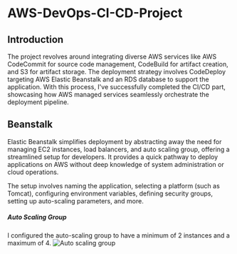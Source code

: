 # AWS-DevOps-CI-CD-Project



## Introduction

The project revolves around integrating diverse AWS services like AWS CodeCommit for source code management, CodeBuild for artifact creation, and S3 for artifact storage. The deployment strategy involves CodeDeploy targeting AWS Elastic Beanstalk and an RDS database to support the application.
With this process, I've successfully completed the CI/CD part, showcasing how AWS managed services seamlessly orchestrate the deployment pipeline.

## Beanstalk

Elastic Beanstalk simplifies deployment by abstracting away the need for managing EC2 instances, load balancers, and auto scaling group, offering a streamlined setup for developers. It provides a quick pathway to deploy applications on AWS without deep knowledge of system administration or cloud operations.

The setup involves naming the application, selecting a platform (such as Tomcat), configuring environment variables, defining security groups, setting up auto-scaling parameters, and more. 

##### Auto Scaling Group
I configured the auto-scaling group to have a minimum of 2 instances and a maximum of 4.
![Auto scaling group](https://github.com/ataullahkhanrifat/AWS-DevOps-CI-CD-Project/assets/89423331/b0c8ad15-95ea-4edf-93d2-7a224d2a13a5)

